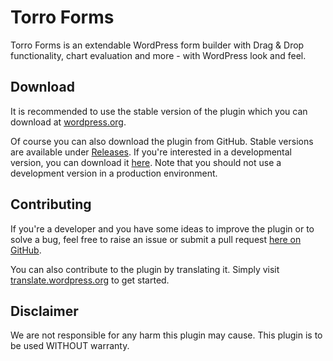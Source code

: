 # Torro Forms

Torro Forms is an extendable WordPress form builder with Drag & Drop functionality, chart evaluation and more - with WordPress look and feel.

## Download

It is recommended to use the stable version of the plugin which you can download at [wordpress.org](https://wordpress.org/plugins/torro-forms/).

Of course you can also download the plugin from GitHub. Stable versions are available under [Releases](https://github.com/awsmug/torro-forms/releases). If you're interested in a developmental version, you can download it [here](https://github.com/awsmug/torro-forms/archive/develop.zip). Note that you should not use a development version in a production environment.

## Contributing

If you're a developer and you have some ideas to improve the plugin or to solve a bug, feel free to raise an issue or submit a pull request [here on GitHub](https://github.com/awsmug/torro-forms).

You can also contribute to the plugin by translating it. Simply visit [translate.wordpress.org](https://translate.wordpress.org/projects/wp-plugins/torro-forms) to get started.

## Disclaimer

We are not responsible for any harm this plugin may cause. This plugin is to be used WITHOUT warranty.
